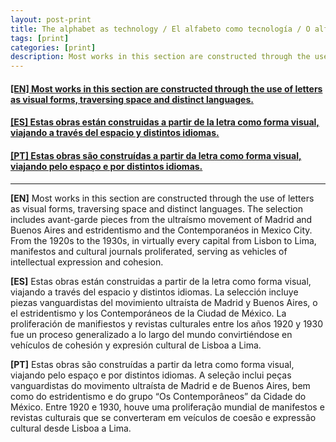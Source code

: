```yaml
---
layout: post-print
title: The alphabet as technology / El alfabeto como tecnología / O alfabeto como tecnologia
tags: [print]
categories: [print]
description: Most works in this section are constructed through the use of letters as visual forms, traversing space and distinct languages. / Estas obras están construidas a partir de la letra como forma visual, viajando a través del espacio y distintos idiomas. / Estas obras são construídas a partir da letra como forma visual, viajando pelo espaço e por distintos idiomas. 
---
```


<h4><a href="#EN">[EN] Most works in this section are constructed through the use of letters as visual forms, traversing space and distinct languages.</a></h4>
<h4><a href="#ES">[ES] Estas obras están construidas a partir de la letra como forma visual, viajando a través del espacio y distintos idiomas.</a></h4>
<h4><a href="#PT">[PT] Estas obras são construídas a partir da letra como forma visual, viajando pelo espaço e por distintos idiomas.</a></h4>

---

**[EN]** Most works in this section are constructed through the use of letters as visual forms, traversing space and distinct languages. The selection includes avant-garde pieces from the ultraísmo movement of Madrid and Buenos Aires and estridentismo and the Contemporanéos in Mexico City. From the 1920s to the 1930s, in virtually every capital from Lisbon to Lima, manifestos and cultural journals proliferated, serving as vehicles of intellectual expression and cohesion.

**[ES]** Estas obras están construidas a partir de la letra como forma visual, viajando a través del espacio y distintos idiomas. La selección incluye piezas vanguardistas del movimiento ultraísta de Madrid y Buenos Aires, o el estridentismo y los Contemporáneos de la Ciudad de México. La proliferación de manifiestos y revistas culturales entre los años 1920 y 1930 fue un proceso generalizado a lo largo del mundo convirtiéndose en vehículos de cohesión y expresión cultural de Lisboa a Lima.

**[PT]** Estas obras são construídas a partir da letra como forma visual, viajando pelo espaço e por distintos idiomas. A seleção inclui peças vanguardistas do movimento ultraísta de Madrid e de Buenos Aires, bem como do estridentismo e do grupo “Os Contemporâneos” da Cidade do México. Entre 1920 e 1930, houve uma proliferação mundial de manifestos e revistas culturais que se converteram em veículos de coesão e expressão cultural desde Lisboa a Lima.
